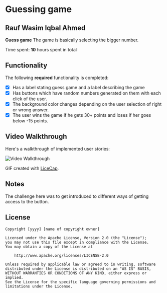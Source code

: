 # Guessing game

## Rauf Wasim Iqbal Ahmed

**Guess game** The game is basically selecting the bigger number.

Time spent: **10** hours spent in total

## Functionality

The following **required** functionality is completed:

* [x] Has a label stating guess game and a label describing the game
* [x] Has buttons which have random numbers generated on them with each click of the user.
* [x] The background color changes depending on the user selection of right or wrong answer.
* [x] The user wins the game if he gets 30+ points and loses if her goes below -15 points.

## Video Walkthrough

Here's a walkthrough of implemented user stories:

<img src='http://i.imgur.com/link/to/your/gif/file.gif' title='Video Walkthrough' width='' alt='Video Walkthrough' />

GIF created with [LiceCap](http://www.cockos.com/licecap/).

## Notes

The challenge here was to get introduced to different ways of getting access to the button.

## License

    Copyright [yyyy] [name of copyright owner]

    Licensed under the Apache License, Version 2.0 (the "License");
    you may not use this file except in compliance with the License.
    You may obtain a copy of the License at

        http://www.apache.org/licenses/LICENSE-2.0

    Unless required by applicable law or agreed to in writing, software
    distributed under the License is distributed on an "AS IS" BASIS,
    WITHOUT WARRANTIES OR CONDITIONS OF ANY KIND, either express or implied.
    See the License for the specific language governing permissions and
    limitations under the License.
